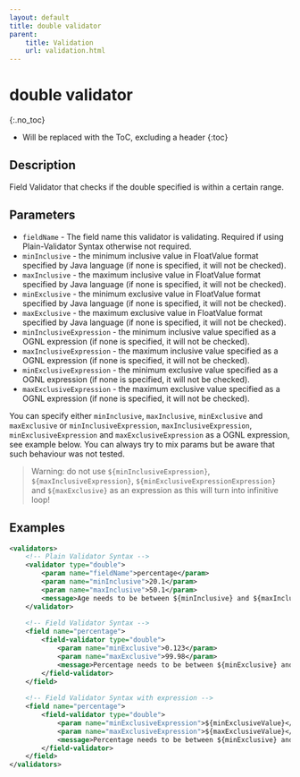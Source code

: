 ```yaml
---
layout: default
title: double validator
parent:
    title: Validation
    url: validation.html
---
```


# double validator
{:.no_toc}

* Will be replaced with the ToC, excluding a header
{:toc}

## Description

Field Validator that checks if the double specified is within a certain range.

## Parameters

- `fieldName` - The field name this validator is validating. Required if using Plain-Validator Syntax otherwise not required.
- `minInclusive` - the minimum inclusive value in FloatValue format specified by Java language (if none is specified, it will not be checked).
- `maxInclusive` - the maximum inclusive value in FloatValue format specified by Java language (if none is specified, it will not be checked).
- `minExclusive` - the minimum exclusive value in FloatValue format specified by Java language (if none is specified, it will not be checked).
- `maxExclusive` - the maximum exclusive value in FloatValue format specified by Java language (if none is specified, it will not be checked).
- `minInclusiveExpression` - the minimum inclusive value specified as a OGNL expression (if none is specified, it will not be checked).
- `maxInclusiveExpression` - the maximum inclusive value specified as a OGNL expression (if none is specified, it will not be checked).
- `minExclusiveExpression` - the minimum exclusive value specified as a OGNL expression (if none is specified, it will not be checked).
- `maxExclusiveExpression` - the maximum exclusive value specified as a OGNL expression (if none is specified, it will not be checked).

You can specify either `minInclusive`, `maxInclusive`, `minExclusive` and `maxExclusive` or `minInclusiveExpression`, 
`maxInclusiveExpression`, `minExclusiveExpression` and `maxExclusiveExpression` as a OGNL expression, see example below. 
You can always try to mix params but be aware that such behaviour was not tested.

> Warning: do not use `${minInclusiveExpression}`, `${maxInclusiveExpression}`, `${minExclusiveExpressionExpression}` 
> and `${maxExclusive}` as an expression as this will turn into infinitive loop!

## Examples

```xml
<validators>
    <!-- Plain Validator Syntax -->
    <validator type="double">
        <param name="fieldName">percentage</param>
        <param name="minInclusive">20.1</param>
        <param name="maxInclusive">50.1</param>
        <message>Age needs to be between ${minInclusive} and ${maxInclusive} (inclusive)</message>
    </validator>
 
    <!-- Field Validator Syntax -->
    <field name="percentage">
        <field-validator type="double">
            <param name="minExclusive">0.123</param>
            <param name="maxExclusive">99.98</param>
            <message>Percentage needs to be between ${minExclusive} and ${maxExclusive} (exclusive)</message>
        </field-validator>
    </field>
 
    <!-- Field Validator Syntax with expression -->
    <field name="percentage">
        <field-validator type="double">
            <param name="minExclusiveExpression">${minExclusiveValue}</param> <!-- will be evaluated as: Double getMinExclusiveValue() -->
            <param name="maxExclusiveExpression">${maxExclusiveValue}</param> <!-- will be evaluated as: Double getMaxExclusiveValue() -->
            <message>Percentage needs to be between ${minExclusive} and ${maxExclusive} (exclusive)</message>
        </field-validator>
    </field>
</validators>
```
